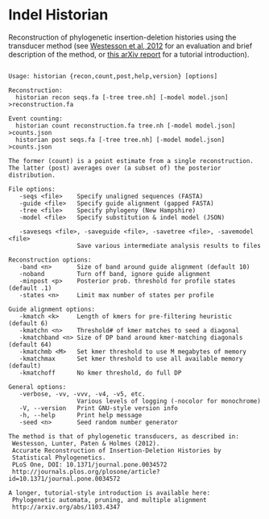 # Indel Historian
Reconstruction of phylogenetic insertion-deletion histories using the transducer method
(see [Westesson et al, 2012](http://journals.plos.org/plosone/article?id=10.1371/journal.pone.0034572) for an evaluation and brief description of the method, or [this arXiv report](http://arxiv.org/abs/1103.4347) for a tutorial introduction).

<pre><code>
Usage: historian {recon,count,post,help,version} [options]

Reconstruction:
  historian recon seqs.fa [-tree tree.nh] [-model model.json] &gt;reconstruction.fa

Event counting:
  historian count reconstruction.fa tree.nh [-model model.json] &gt;counts.json
  historian post seqs.fa [-tree tree.nh] [-model model.json] &gt;counts.json

The former (count) is a point estimate from a single reconstruction.
The latter (post) averages over (a subset of) the posterior distribution.

File options:
   -seqs &lt;file&gt;    Specify unaligned sequences (FASTA)
   -guide &lt;file&gt;   Specify guide alignment (gapped FASTA)
   -tree &lt;file&gt;    Specify phylogeny (New Hampshire)
   -model &lt;file&gt;   Specify substitution & indel model (JSON)

   -saveseqs &lt;file&gt;, -saveguide &lt;file&gt;, -savetree &lt;file&gt;, -savemodel &lt;file&gt;
                   Save various intermediate analysis results to files

Reconstruction options:
   -band &lt;n&gt;       Size of band around guide alignment (default 10)
   -noband         Turn off band, ignore guide alignment
   -minpost &lt;p&gt;    Posterior prob. threshold for profile states (default .1)
   -states &lt;n&gt;     Limit max number of states per profile

Guide alignment options:
   -kmatch &lt;k&gt;     Length of kmers for pre-filtering heuristic (default 6)
   -kmatchn &lt;n&gt;    Threshold# of kmer matches to seed a diagonal
   -kmatchband &lt;n&gt; Size of DP band around kmer-matching diagonals (default 64)
   -kmatchmb &lt;M&gt;   Set kmer threshold to use M megabytes of memory
   -kmatchmax      Set kmer threshold to use all available memory (default)
   -kmatchoff      No kmer threshold, do full DP

General options:
   -verbose, -vv, -vvv, -v4, -v5, etc.
                   Various levels of logging (-nocolor for monochrome)
   -V, --version   Print GNU-style version info
   -h, --help      Print help message
   -seed &lt;n&gt;       Seed random number generator

The method is that of phylogenetic transducers, as described in:
 Westesson, Lunter, Paten & Holmes (2012).
 Accurate Reconstruction of Insertion-Deletion Histories by
 Statistical Phylogenetics.
 PLoS One, DOI: 10.1371/journal.pone.0034572
 http://journals.plos.org/plosone/article?id=10.1371/journal.pone.0034572

A longer, tutorial-style introduction is available here:
 Phylogenetic automata, pruning, and multiple alignment
 http://arxiv.org/abs/1103.4347
</code></pre>
